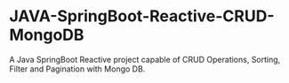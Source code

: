 # JAVA-SpringBoot-Reactive-CRUD-MongoDB
A Java SpringBoot Reactive project capable of CRUD Operations, Sorting, Filter and Pagination with Mongo DB.
